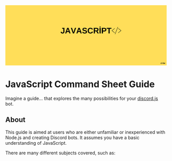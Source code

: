 <div align="center">
	<img src="guide/images/branding/JS.png" title="JavaScript Command Sheet" alt="JavaScript Command Sheet" />
</div>

# JavaScript Command Sheet Guide

Imagine a guide... that explores the many possibilities for your [discord.js](https://github.com/discordjs/discord.js) bot.

## About

This guide is aimed at users who are either unfamiliar or inexperienced with Node.js and creating Discord bots. It assumes you have a basic understanding of JavaScript.

There are many different subjects covered, such as:

